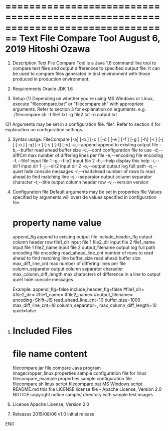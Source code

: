 ================================================================================
Text File Compare Tool
August 6, 2019 Hitoshi Ozawa
================================================================================
1. Description
   Text File Compare Tool is a Java 1.6 command line tool to compare text files
   and output differences to specified output file.
   It can be used to compare files generated in test environment with those
   produced in production environment.

2. Requirements
   Oracle JDK 1.6

3. Setup
 (1) Depending on whether you're using MS Windows or Linux, execute
    "filecompare.bat" or "filecompare.sh" with appropriate arguments.
     Refer to section 3 for explanation on arguments.
    e.g. ./filecompare.sh -f file1.txt -g file2.txt -o output.txt
    
 (2) Arguments may be set in a configuration file. file".
     Refer to section 4 for explanation on configuration settings.

3. Syntax
usage: FileCompare [-a] [-b <arg>] [-c <arg>] [-d <arg>] [-e <arg>] [-f
       <arg>] [-g <arg>] [-h] [-i <arg>] [-j <arg>] [-o <arg>] [-q] [-r
       <arg>] [-s <arg>] [-t] [-v]
 -a,--append            append to existing output file
 -b,--buffer <arg>      read ahead buffer size
 -c,--conf <arg>        configuration file to use
 -d,--diffCnt <arg>     max number of differing lines per file
 -e,--encoding <arg>    file encoding
 -f,--file1 <arg>       input file 1
 -g,--file2 <arg>       input file 2
 -h,--help              display this help
 -i,--dir1 <arg>        input dir 1
 -j,--dir2 <arg>        input dir 2
 -o,--output <arg>      output log full path
 -q,--quiet             hide console messages
 -r,--readahead <arg>   number of rows to read ahead to find matching line
 -s,--separator <arg>   output column separator character
 -t,--title             output column header row
 -v,--version           version

4. Configuration file
   Default arguments may be set in properties file
   Values specified by arguments will override values specified in configuration
   file.
   
   property name           value
   =============================================================================
   append_flg              append to existing output file
   include_header_flg      output column header row
   file1_dir               input file 1
   file2_dir               input file 2
   file1_name              input file 1
   file2_name              input file 2
   output_filename         output log full path
   encoding                file encoding
   read_ahead_line_cnt     number of rows to read ahead to find matching line
   buffer_size             read ahead buffer size
   max_diff_line_cnt       max number of differing lines per file
   column_separator        output column separator character
   max_column_diff_length  max characters of difference in a line to output
   quiet                   hide console messages
   
   Example:
   append_flg=false
   include_header_flg=false
   #file1_dir=
   #file2_dir=
   #file1_name=
   #file2_name=
   #output_filename=
   encoding=Shift-JIS
   read_ahead_line_cnt=10
   buffer_size=1000
   max_diff_line_cnt=10
   column_separator=,
   max_column_diff_length=10
   quiet=false

4. Included Files
   =============================================================================
   file name                       content
   =============================================================================
   filecompare.jar                 file compare Java program
   imagecropper_linux.properties   sample configuration file for linux
   filecompare_example.properties  sample configuration file
   filecompare.sh                  linux script
   filecompare.bat                 MS Windows script
   README.md                       this file
   LICENSE                         license file - Apache License, Version 2.0
   NOTICE                          copyright notice
   sample/                         directory with sample test images 
   
5. License
   Apache License, Version 2.0
   
6. Releases
   2019/08/06 v1.0  initial release
   
END
